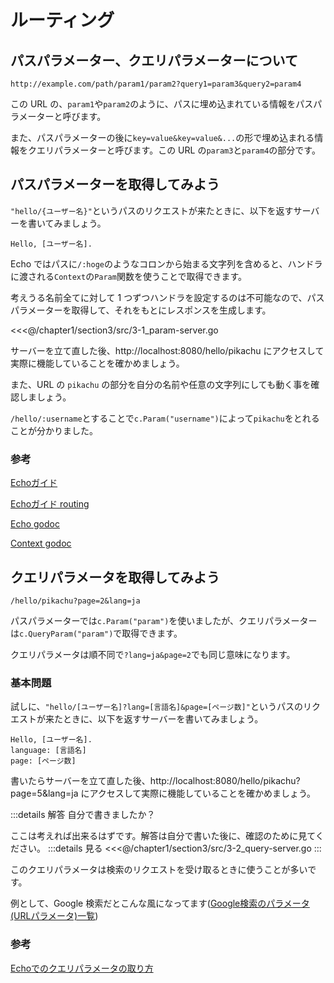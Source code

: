 # ルーティング

## パスパラメーター、クエリパラメーターについて

```
http://example.com/path/param1/param2?query1=param3&query2=param4
```

この URL の、`param1`や`param2`のように、パスに埋め込まれている情報をパスパラメーターと呼びます。

また、パスパラメーターの後に`key=value&key=value&...`の形で埋め込まれる情報をクエリパラメーターと呼びます。この URL の`param3`と`param4`の部分です。

## パスパラメーターを取得してみよう

`"hello/{ユーザー名}"`というパスのリクエストが来たときに、以下を返すサーバーを書いてみましょう。

```
Hello, [ユーザー名].
```

Echo ではパスに`/:hoge`のようなコロンから始まる文字列を含めると、ハンドラに渡される`Context`の`Param`関数を使うことで取得できます。

考えうる名前全てに対して 1 つずつハンドラを設定するのは不可能なので、パスパラメーターを取得して、それをもとにレスポンスを生成します。

<<<@/chapter1/section3/src/3-1_param-server.go

サーバーを立て直した後、http://localhost:8080/hello/pikachu にアクセスして実際に機能していることを確かめましょう。

また、URL の `pikachu` の部分を自分の名前や任意の文字列にしても動く事を確認しましょう。

`/hello/:username`とすることで`c.Param("username")`によって`pikachu`をとれることが分かりました。

### 参考
[Echoガイド](https://echo.labstack.com/guide)

[Echoガイド routing](https://echo.labstack.com/guide/routing)

[Echo godoc](https://pkg.go.dev/github.com/labstack/echo/v4)

[Context godoc](https://golang.org/pkg/context/)

## クエリパラメータを取得してみよう
```
/hello/pikachu?page=2&lang=ja
```

パスパラメーターでは`c.Param("param")`を使いましたが、クエリパラメーターは`c.QueryParam("param")`で取得できます。

クエリパラメータは順不同で`?lang=ja&page=2`でも同じ意味になります。
### 基本問題

試しに、`"hello/[ユーザー名]?lang=[言語名]&page=[ページ数]"`というパスのリクエストが来たときに、以下を返すサーバーを書いてみましょう。
```
Hello, [ユーザー名].
language: [言語名]
page: [ページ数]
```

書いたらサーバーを立て直した後、http://localhost:8080/hello/pikachu?page=5&lang=ja にアクセスして実際に機能していることを確かめましょう。

:::details 解答
自分で書きましたか？

ここは考えれば出来るはずです。解答は自分で書いた後に、確認のために見てください。
:::details 見る
<<<@/chapter1/section3/src/3-2_query-server.go
:::

このクエリパラメータは検索のリクエストを受け取るときに使うことが多いです。

例として、Google 検索だとこんな風になってます([Google検索のパラメータ(URLパラメータ)一覧](http://www13.plala.or.jp/bigdata/google.html))

### 参考
[Echoでのクエリパラメータの取り方](https://echo.labstack.com/guide/request#query-parameters-1)

